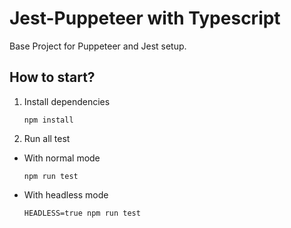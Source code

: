 # Jest-Puppeteer with Typescript

Base Project for Puppeteer and Jest setup.
## How to start?

1. Install dependencies

    ```
    npm install
    ```

2. Run all test

- With normal mode
  ```
  npm run test
  ```

- With headless mode
  ```
  HEADLESS=true npm run test
  ```




